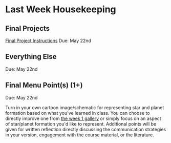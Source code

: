 # Last Week Housekeeping

## Final Projects
[Final Project Instructions](https://github.com/akuznetsova/spf-2024/issues/23)
Due: May 22nd

## Everything Else
Due: May 22nd

## Final Menu Point(s) (1+)
Due: May 22nd

Turn in your own cartoon image/schematic for representing star and planet formation based on what you've learned in class. 
You can choose to directly improve one from [the week 1 gallery](../w1/gallery.md) or simply focus on an aspect of star/planet formation you'd like to represent. 
Additional points will be given for written reflection directly discussing the communication strategies in your version, engagement with the course material, or the literature. 


